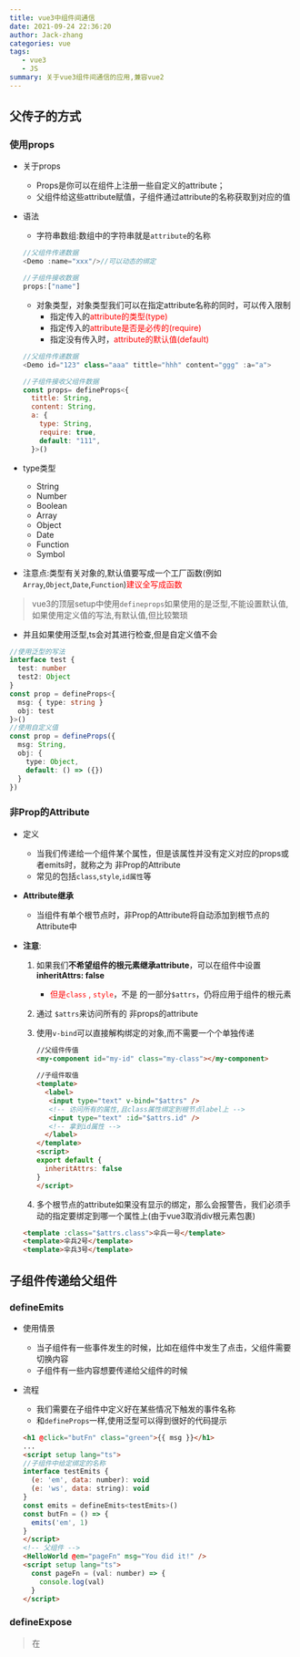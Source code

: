 ```yaml
---
title: vue3中组件间通信
date: 2021-09-24 22:36:20
author: Jack-zhang
categories: vue
tags:
   - vue3
   - JS
summary: 关于vue3组件间通信的应用,兼容vue2
---
```


## 父传子的方式

### 使用props

* 关于props
  * Props是你可以在组件上注册一些自定义的attribute；
  * 父组件给这些attribute赋值，子组件通过attribute的名称获取到对应的值

* 语法
  * 字符串数组:数组中的字符串就是`attribute`的名称

  ```js
  //父组件传递数据
  <Demo :name="xxx"/>//可以动态的绑定

  //子组件接收数据
  props:["name"]
  ```

  * 对象类型，对象类型我们可以在指定attribute名称的同时，可以传入限制
    * 指定传入的<span style="color:red">attribute的类型(type)</span>
    * 指定传入的<span style="color:red">attribute是否是必传的(require)</span>
    * 指定没有传入时，<span style="color:red">attribute的默认值(default)</span>

  ```js
  //父组件传递数据
  <Demo id="123" class="aaa" tittle="hhh" content="ggg" :a="a">
  
  //子组件接收父组件数据
  const props= defineProps<{
    tittle: String,
    content: String,
    a: {
      type: String,
      require: true,
      default: "111",
    }>()

  ```

* type类型
  * String
  * Number
  * Boolean
  * Array
  * Object
  * Date
  * Function
  * Symbol

* 注意点:类型有关对象的,默认值要写成一个工厂函数(例如`Array`,`Object`,`Date`,`Function`)<span style="color:red">建议全写成函数</span>

>vue3的顶层setup中使用`defineprops`如果使用的是泛型,不能设置默认值,如果使用定义值的写法,有默认值,但比较繁琐

* 并且如果使用泛型,ts会对其进行检查,但是自定义值不会

```ts
//使用泛型的写法
interface test {
  test: number
  test2: Object
}
const prop = defineProps<{
  msg: { type: string }
  obj: test
}>()
//使用自定义值
const prop = defineProps({
  msg: String,
  obj: {
    type: Object,
    default: () => ({})
  }
})
```

### 非Prop的Attribute

* 定义
  * 当我们传递给一个组件某个属性，但是该属性并没有定义对应的props或者emits时，就称之为 非Prop的Attribute
  * 常见的包括`class`,`style`,`id属性`等

* **Attribute继承**
  * 当组件有单个根节点时，非Prop的Attribute将自动添加到根节点的Attribute中
* **注意**:
  1. 如果我们**不希望组件的根元素继承attribute**，可以在组件中设置 **inheritAttrs: false**
     * <span style="color:red">但是`class` , `style`</span>，不是 的一部分`$attrs`，仍将应用于组件的根元素
  2. 通过 `$attrs`来访问所有的 非props的attribute
  3. 使用`v-bind`可以直接解构绑定的对象,而不需要一个个单独传递
  
     ```html
     //父组件传值
     <my-component id="my-id" class="my-class"></my-component>
   
     //子组件取值
     <template>
       <label>
        <input type="text" v-bind="$attrs" />
        <!-- 访问所有的属性,且class属性绑定到根节点label上 -->
        <input type="text" :id="$attrs.id" />
        <!-- 拿到id属性 -->
       </label>
     </template>
     <script>
     export default {
       inheritAttrs: false
     }
     </script>
     ```
  
  4. 多个根节点的attribute如果没有显示的绑定，那么会报警告，我们必须手动的指定要绑定到哪一个属性上(由于vue3取消div根元素包裹)

  ```html
  <template :class="$attrs.class">伞兵一号</template>
  <template>伞兵2号</template>
  <template>伞兵3号</template>
  ```

## 子组件传递给父组件

### defineEmits

* 使用情景
  * 当子组件有一些事件发生的时候，比如在组件中发生了点击，父组件需要切换内容
  * 子组件有一些内容想要传递给父组件的时候

* 流程
  * 我们需要在子组件中定义好在某些情况下触发的事件名称
  * 和`defineProps`一样,使用泛型可以得到很好的代码提示
  
  ```html
  <h1 @click="butFn" class="green">{{ msg }}</h1>
  ...
  <script setup lang="ts">
  //子组件中给定绑定的名称
  interface testEmits {
    (e: 'em', data: number): void
    (e: 'ws', data: string): void
  }
  const emits = defineEmits<testEmits>()
  const butFn = () => {
    emits('em', 1)
  }
  </script>
  <!-- 父组件 -->
  <HelloWorld @em="pageFn" msg="You did it!" />
  <script setup lang="ts">
    const pageFn = (val: number) => {
      console.log(val)
    }
  </script>
  ```

### defineExpose

>在<script setup>中使用的组件默认是关闭setup函数中的`retrun`,向外暴露属性的,不过可以使用`defineExpose`来暴露子组件的属性

* 问题:如果使用ts,父组件中的ref不能自动推断出子组件暴露的类型

```vue
<!-- 子组件 -->
<script setup lang="ts">
const testExpose = ref({ name: 'zhagnsan' })
const fn = () => {
  console.log('testExpose')
}
defineExpose({ testExpose, fn })
</script>
<!-- 父组件 -->
<script setup lang="ts">
const testE = ref()
const hello = () => {
  console.log(testE.value.testExpose.name)
  testE.value.fn()
}
</script>
...
<template>
 <div class="wrapper" @click="hello">
    <HelloWorld ref="testE" @em="pageFn" msg="You did it!" />
  </div>
</template>
```

## provide和inject

> 用于深层嵌套的组件,子组件想获取父组件甚至父父的部分内容

* 父组件有一个 `provide` 选项来提供数据(强烈建议写成函数的形式)
  * <span style="color:red">写成对象模式,这里的this并不会绑定到vm身上,而是一个未定义</sapn>
* 子组件有一个 `inject`选项来开始使用这些数据
* 组件层级`App.vue->Home.vue->HomeContent.vue`

```js
//App组件
  data() {
    return {
      names: ["a", "d", "v"],
    }
  },
  provide() {
    return {
      name: "zhangsan",
      age: 18,
      names:this.names.length
      //names:computed(()=>this.names.length)响应式的数据
    }
  }

  //HomeContent组件
  inject:["name","age","names"]
  //names.value拿取数据
```

* **关于响应式数据的处理**

* <span style="color:red">修改了`this.names`的内容，使用length的子组件会并不会不会是响应式的</span>
* provide中的内容并不是响应式的,而是及时通信,修改内容后并不会引起子组件反应
* 解决:
  * 使用vue3中的`computed`函数,他返回的是一个ref对象,需要用value取出

## 全局事件总线mitt

* Vue3从实例中移除了 `$on`、`$off` 和 `$once` 方法
* 安装mitt库:`npm install mitt`

* 在utils中封装一个`eventbus.js`工具

```js
import mitt from 'mitt'
const emitter=mitt()
export default emitter
```

* 监听与取消监听

```js
//Header组件中传入数据
  methods: {
    btnClick() {
      console.log("点击Header")
      emitter.emit("why",{name:"why",age:18})
    },
  },
//Footer组件中接收数据
  methods: {
    infomation(info) {
      console.log(info);
    }
  },
  created() {
    emitter.on("why", this.infomation);
    emitter.on("*", (type, info) => {
      console.log(type, info)
    })
  },
  //取消单独事件监听
  unmounted() {
    emitter.off("why", this.infomation)
  },
}
```

* 是通配符打印所有事件,type是接收类型即("why"),info是传入信息
* 取消所有监听`emitter.all.clear`
